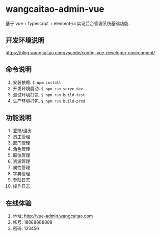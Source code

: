 # wangcaitao-admin-vue

基于 vue + typescript + element-ui 实现后台管理系统基础功能.

## 开发环境说明

https://blog.wangcaitao.com/vscode/config-vue-developer-environment/

## 命令说明

1. 安装依赖. `$ npm install`
1. 开发环境启动. `$ npm run serve-dev`
1. 测试环境打包. `$ npm run build-test`
1. 生产环境打包. `$ npm run build-prod`

## 功能说明

1. 登陆/退出
1. 员工管理
1. 部门管理
1. 角色管理
1. 职位管理
1. 资源管理
1. 属性管理
1. 字典管理
1. 登陆日志
1. 操作日志

## 在线体验

1. 地址: http://vue-admin.wangcaitao.com
1. 帐号: 18888888888
1. 密码: 123456
